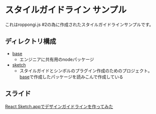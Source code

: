 # スタイルガイドライン サンプル

これはroppongi.js #2の為に作成されたスタイルガイドラインサンプルです。

## ディレクトリ構成

* [base](./base/)
  * エンジニアに共有用のnodeパッケージ
* [sketch](./sketch)
  * スタイルガイドとシンボルのプラグイン作成のためのプロジェクト。[base](./base/)で作成したパッケージを読みこんで作成している

## スライド

[React Sketch.appでデザインガイドラインを作ってみた](https://speakerdeck.com/sawa_zen/react-sketch-dot-appdedezaingaidorainwozuo-tutemita)
